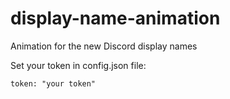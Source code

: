# display-name-animation
Animation for the new Discord display names

Set your token in config.json file:
```
token: "your token"
```
